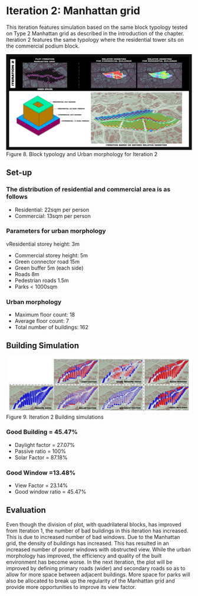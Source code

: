 # Iteration 2: Manhattan grid

This iteration features simulation based on the same block typology tested on Type 2 Manhattan grid as described in the introduction of the chapter. Iteration 2 features the same typology where the residential tower sits on the commercial podium block.

![Figure 8. Block typology and Urban morphology for Iteration 2](./imgs/iteration_2v2.png)
Figure 8. Block typology and Urban morphology for Iteration 2

## Set-up 
### The distribution of residential and commercial area is as follows
* Residential: 22sqm per person
* Commercial: 13sqm per person 
### Parameters for urban morphology
vResidential storey height: 3m
* Commercial storey height: 5m
* Green connector road 15m 
* Green buffer 5m (each side)
* Roads 8m
* Pedestrian roads 1.5m
* Parks < 1000sqm
### Urban morphology
* Maximum floor count: 18
* Average floor count: 7
* Total number of buildings: 162

## Building Simulation 

![Figure 9. Iteration 2 Building simulations](./imgs/eval_2.png)
Figure 9. Iteration 2 Building simulations

### Good Building = 45.47%
* Daylight factor = 27.07%
* Passive ratio = 100%
* Solar Factor = 87.18% 

### Good Window =13.48%
* View Factor = 23.14%
* Good window ratio = 45.47%

## Evaluation
Even though the division of plot, with quadrilateral blocks, has improved from Iteration 1, the number of bad buildings in this iteration has increased. This is due to increased number of bad windows. Due to the Manhattan grid, the density of buildings has increased. This has resulted in an increased number of poorer windows with obstructed view. While the urban morphology has improved, the efficiency and quality of the built environment has become worse.
In the next iteration, the plot will be improved by defining primary roads (wider) and secondary roads so as to allow for more space between adjacent buildings. More space for parks will also be allocated to break up the regularity of the Manhattan grid and provide more opportunities to improve its view factor.
